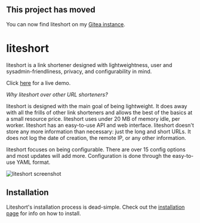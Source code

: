 ## This project has moved

You can now find liteshort on my [Gitea instance](https://git.ikl.sh/132ikl/liteshort).

# liteshort
liteshort is a link shortener designed with lightweightness, user and sysadmin-friendliness, privacy, and configurability in mind.

Click [here](https://ls.ikl.sh) for a live demo.

*Why liteshort over other URL shorteners?*

liteshort is designed with the main goal of being lightweight. It does away with all the frills of other link shorteners and allows the best of the basics at a small resource price. liteshort uses under 20 MB of memory idle, per worker. liteshort has an easy-to-use API and web interface. liteshort doesn't store any more information than necessary: just the long and short URLs. It does not log the date of creation, the remote IP, or any other information.

liteshort focuses on being configurable. There are over 15 config options and most updates will add more. Configuration is done through the easy-to-use YAML format.


![liteshort screenshot](https://fs.ikl.sh/selif/4cgndb6e.png)

## Installation

Liteshort's installation process is dead-simple. Check out the [installation page](https://github.com/132ikl/liteshort/wiki/How-to-Install) for info on how to install.
